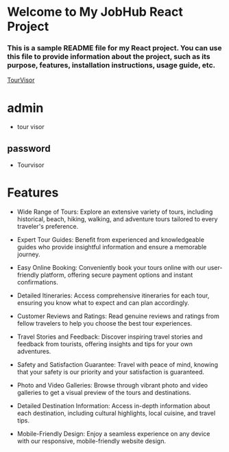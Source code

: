 # Welcome to My JobHub React Project

### This is a sample README file for my React project. You can use this file to provide information about the project, such as its purpose, features, installation instructions, usage guide, etc.

[TourVisor](https://tour-visor.web.app/)

# admin
- tour visor
## password
- Tourvisor

# Features

- Wide Range of Tours: Explore an extensive variety of tours, including historical, beach, hiking, walking, and adventure tours tailored to every traveler's preference.

- Expert Tour Guides: Benefit from experienced and knowledgeable guides who provide insightful information and ensure a memorable journey.

- Easy Online Booking: Conveniently book your tours online with our user-friendly platform, offering secure payment options and instant confirmations.

- Detailed Itineraries: Access comprehensive itineraries for each tour, ensuring you know what to expect and can plan accordingly.

- Customer Reviews and Ratings: Read genuine reviews and ratings from fellow travelers to help you choose the best tour experiences.

- Travel Stories and Feedback: Discover inspiring travel stories and feedback from tourists, offering insights and tips for your own adventures.

- Safety and Satisfaction Guarantee: Travel with peace of mind, knowing that your safety is our priority and your satisfaction is guaranteed.

- Photo and Video Galleries: Browse through vibrant photo and video galleries to get a visual preview of the tours and destinations.

- Detailed Destination Information: Access in-depth information about each destination, including cultural highlights, local cuisine, and travel tips.

- Mobile-Friendly Design: Enjoy a seamless experience on any device with our responsive, mobile-friendly website design.